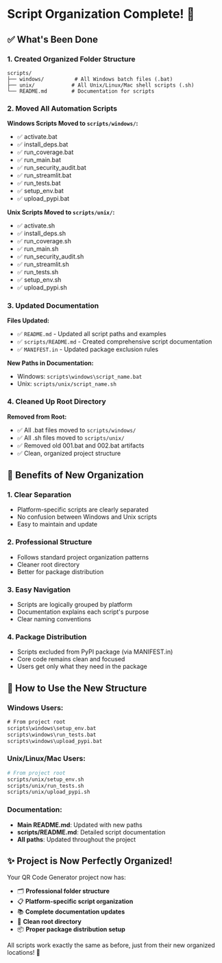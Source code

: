 # Script Organization Complete! 📁

## ✅ What's Been Done

### 1. Created Organized Folder Structure
```
scripts/
├── windows/          # All Windows batch files (.bat)
├── unix/            # All Unix/Linux/Mac shell scripts (.sh)
└── README.md        # Documentation for scripts
```

### 2. Moved All Automation Scripts

**Windows Scripts Moved to `scripts/windows/`:**
- ✅ activate.bat
- ✅ install_deps.bat
- ✅ run_coverage.bat
- ✅ run_main.bat
- ✅ run_security_audit.bat
- ✅ run_streamlit.bat
- ✅ run_tests.bat
- ✅ setup_env.bat
- ✅ upload_pypi.bat

**Unix Scripts Moved to `scripts/unix/`:**
- ✅ activate.sh
- ✅ install_deps.sh
- ✅ run_coverage.sh
- ✅ run_main.sh
- ✅ run_security_audit.sh
- ✅ run_streamlit.sh
- ✅ run_tests.sh
- ✅ setup_env.sh
- ✅ upload_pypi.sh

### 3. Updated Documentation

**Files Updated:**
- ✅ `README.md` - Updated all script paths and examples
- ✅ `scripts/README.md` - Created comprehensive script documentation
- ✅ `MANIFEST.in` - Updated package exclusion rules

**New Paths in Documentation:**
- Windows: `scripts\windows\script_name.bat`
- Unix: `scripts/unix/script_name.sh`

### 4. Cleaned Up Root Directory

**Removed from Root:**
- ✅ All .bat files moved to `scripts/windows/`
- ✅ All .sh files moved to `scripts/unix/`
- ✅ Removed old 001.bat and 002.bat artifacts
- ✅ Clean, organized project structure

## 🎯 Benefits of New Organization

### 1. **Clear Separation**
- Platform-specific scripts are clearly separated
- No confusion between Windows and Unix scripts
- Easy to maintain and update

### 2. **Professional Structure**
- Follows standard project organization patterns
- Cleaner root directory
- Better for package distribution

### 3. **Easy Navigation**
- Scripts are logically grouped by platform
- Documentation explains each script's purpose
- Clear naming conventions

### 4. **Package Distribution**
- Scripts excluded from PyPI package (via MANIFEST.in)
- Core code remains clean and focused
- Users get only what they need in the package

## 🚀 How to Use the New Structure

### Windows Users:
```cmd
# From project root
scripts\windows\setup_env.bat
scripts\windows\run_tests.bat
scripts\windows\upload_pypi.bat
```

### Unix/Linux/Mac Users:
```bash
# From project root
scripts/unix/setup_env.sh
scripts/unix/run_tests.sh
scripts/unix/upload_pypi.sh
```

### Documentation:
- **Main README.md**: Updated with new paths
- **scripts/README.md**: Detailed script documentation
- **All paths**: Updated throughout the project

## ✨ Project is Now Perfectly Organized!

Your QR Code Generator project now has:
- 🗂️ **Professional folder structure**
- 📋 **Platform-specific script organization**
- 📚 **Complete documentation updates**
- 🧹 **Clean root directory**
- 📦 **Proper package distribution setup**

All scripts work exactly the same as before, just from their new organized locations! 🎉